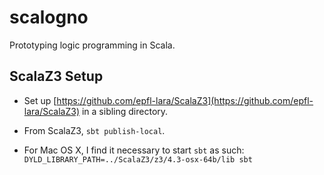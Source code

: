 scalogno
========

Prototyping logic programming in Scala.

ScalaZ3 Setup
-------------

* Set up
  [https://github.com/epfl-lara/ScalaZ3](https://github.com/epfl-lara/ScalaZ3)
  in a sibling directory.

* From ScalaZ3, `sbt publish-local`.

* For Mac OS X, I find it necessary to start `sbt` as such: `DYLD_LIBRARY_PATH=../ScalaZ3/z3/4.3-osx-64b/lib sbt`
